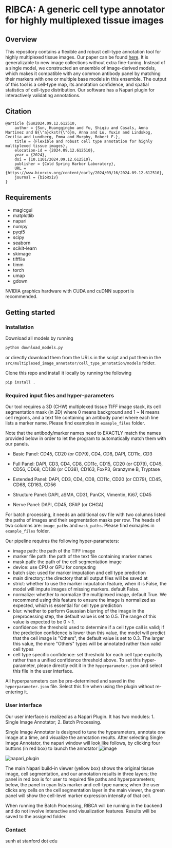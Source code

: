 # RIBCA: A generic cell type annotator for highly multiplexed tissue images

## Overview
This repository contains a flexible and robust cell-type annotation tool for highly multiplexed tissue images. Our paper can be found [here](https://www.biorxiv.org/content/10.1101/2024.09.12.612510v1). It is generalizable to new image collections without extra fine-tuning. 
Instead of a single model, we constructed an ensemble of image-derived models, which makes it compatible with any common antibody panel by matching their markers with one or multiple base models in this ensemble.
The output of this tool is a cell-type map, its annotation confidence, and spatial statistics of cell-type distribution. Our software has a Napari plugin for interactively validating annotations.

## Citation
```
@article {Sun2024.09.12.612510,
	author = {Sun, Huangqingbo and Yu, Shiqiu and Casals, Anna Martinez and B{\"a}ckstr{\"o}m, Anna and Lu, Yuxin and Lindskog, Cecilia and Lundberg, Emma and Murphy, Robert F.},
	title = {Flexible and robust cell type annotation for highly multiplexed tissue images},
	elocation-id = {2024.09.12.612510},
	year = {2024},
	doi = {10.1101/2024.09.12.612510},
	publisher = {Cold Spring Harbor Laboratory},
	URL = {https://www.biorxiv.org/content/early/2024/09/16/2024.09.12.612510},
	journal = {bioRxiv}
}
```

## Requirements
- magicgui
- matplotlib
- napari
- numpy
- pyqt5
- scipy
- seaborn
- scikit-learn
- skimage
- tifffile
- timm
- torch
- umap
- gdown

NVIDIA graphics hardware with CUDA and cuDNN support is recommended. 

## Getting started
### Installation
Download all models by running
```bash
python download_models.py
```
or directly download them from the URLs in the script and put them in the `src/multiplexed_image_annotator/cell_type_annotation/models` folder.

Clone this repo and install it locally by running the following
```bash
pip install .
```

### Required input files and hyper-parameters
Our tool requires a 3D (CHW) multiplexed tissue TIFF image stack, its cell segmentation mask (in 2D) where 0 means background and 1 ~ N means cell regions, and a text file containing an antibody panel where each line lists a marker name. Please find examples in `example_files` folder.

Note that the antibody/marker names need to EXACTLY match the names provided below in order to let the program to automatically match them with our panels.

- Basic Panel:
CD45, CD20 (or CD79), CD4, CD8, DAPI, CD11c, CD3
 
- Full Panel:
DAPI, CD3, CD4, CD8, CD11c, CD15, CD20 (or CD79), CD45, CD56, CD68, CD138 (or CD38), CD163, FoxP3, Granzyme B, Tryptase
 
- Extended Panel:
DAPI, CD3, CD4, CD8, CD11c, CD20 (or CD79), CD45, CD68, CD163, CD56

- Structure Panel:
DAPI, aSMA, CD31, PanCK, Vimentin, Ki67, CD45

- Nerve Panel:
DAPI, CD45, GFAP (or CHGA)

For batch processing, it needs an additional csv file with two columns listed the paths of images and their segmentation masks per row. The heads of two columns are: `image_paths` and `mask_paths`. Please find exmaples in `example_files` folder.

Our pipeline requires the following hyper-parameters:
- image path: the path of the TIFF image
- marker file path: the path of the text file containing marker names
- mask path: the path of the cell segmentation image
- device: use CPU or GPU for computing
- batch size: used for marker imputation and cell type prediction
- main directory: the directory that all output files will be saved at
- strict: whether to use the marker imputation feature, when it is False, the model will impute images of missing markers. default False.
- normalize: whether to normalize the multiplexed image, default True. We recommend using this feature to ensure the image is normalized as expected, which is essential for cell type prediction
- blur: whether to perform Gaussian blurring of the image in the preprocessing step, the default value is set to 0.5. The range of this value is expected to be 0 ~ 1.
- confidence: the threshold used to determine if a cell type call is valid; if the prediction confidence is lower than this value, the model will predict that the cell image is "Others", the default value is set to 0.3. The larger this value, the more "Others" types will be annotated rather than valid cell types
- cell type specific confidence: set threshold for each cell type explicitly rather than a unified confidence threshold above. To set this hyper-parameter, please directly edit it in the `hyperparameter.json` and select this file in the user interface.

All hyperparameters can be pre-determined and saved in the `hyperparameter.json` file. Select this file when using the plugin without re-entering it.


### User interface
Our user interface is realized as a Napari Plugin. It has two modules: 1. Single Image Annotator; 2. Batch Processing. 

Single Image Annotator is designed to tune the hyparameters, annotate one image at a time, and visualize the annotation results. After selecting Single Image Annotator, the napari window will look like follows, by clicking four buttons (in red box) to launch the annotator
![image](https://github.com/user-attachments/assets/0b673af5-45b5-456c-830a-366a73438a8b)


![napari_plugin](https://github.com/user-attachments/assets/858c9845-3c00-4e18-bc15-88e482be5b59)

The main Napari build-in viewer (yellow box) shows the original tissue image, cell segmentation, and our annotation results in three layers; the panel in red box is for user to required file paths and hyperparameters; below, the panel in cyan lists marker and cell-type names; when the user clicks any cells on the cell segmentation layer in the main viewer, the green panel will show the cell-level marker expression intensity of that cell.

When running the Batch Processing, RIBCA will be running in the backend and do not involve interactive and visualization features. Results will be saved to the assigned folder.

### Contact
sunh at stanford dot edu
